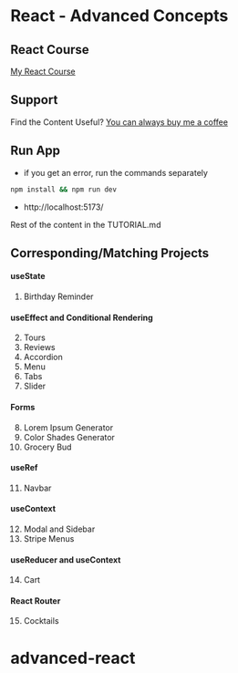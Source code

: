 # React - Advanced Concepts

## React Course

[My React Course](https://www.udemy.com/course/react-tutorial-and-projects-course/?referralCode=FEE6A921AF07E2563CEF)

## Support

Find the Content Useful? [You can always buy me a coffee](https://www.buymeacoffee.com/johnsmilga)

## Run App

- if you get an error, run the commands separately

```sh
npm install && npm run dev
```

- http://localhost:5173/

Rest of the content in the TUTORIAL.md

## Corresponding/Matching Projects

#### useState

1. Birthday Reminder

#### useEffect and Conditional Rendering

2. Tours
3. Reviews
4. Accordion
5. Menu
6. Tabs
7. Slider

#### Forms

8. Lorem Ipsum Generator
9. Color Shades Generator
10. Grocery Bud

#### useRef

11. Navbar

#### useContext

12. Modal and Sidebar
13. Stripe Menus

#### useReducer and useContext

14. Cart

#### React Router

15. Cocktails
# advanced-react
